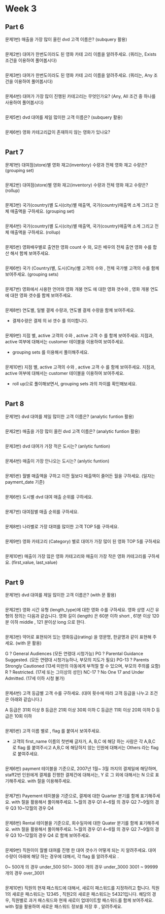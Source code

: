 # Week 3

## Part 6

문제1번) 매출을 가장 많이 올린 dvd 고객 이름은? (subquery 활용)

```

```

문제2번) 대여가 한번도이라도 된 영화 카테 고리 이름을 알려주세요. (쿼리는, Exists조건을 이용하여 풀어봅시다)
```

```

문제3번) 대여가 한번도이라도 된 영화 카테 고리 이름을 알려주세요. (쿼리는, Any 조건을 이용하여 풀어봅시다)
```

```

문제4번) 대여가 가장 많이 진행된 카테고리는 무엇인가요? (Any, All 조건 중 하나를 사용하여 풀어봅시다)
```

```

문제5번) dvd 대여를 제일 많이한 고객 이름은? (subquery 활용)
```

```

문제6번) 영화 카테고리값이 존재하지 않는 영화가 있나요?
```

```



## Part 7

문제1번) 대여점(store)별 영화 재고(inventory) 수량과 전체 영화 재고 수량은? (grouping set)
```

```

문제2번) 대여점(store)별 영화 재고(inventory) 수량과 전체 영화 재고 수량은? (rollup)
```

```

문제3번) 국가(country)별 도시(city)별 매출액, 국가(country)매출액 소계 그리고 전체 매출액을 구하세요. (grouping set)
```

```

문제4번) 국가(country)별 도시(city)별 매출액, 국가(country)매출액 소계 그리고 전체 매출액을 구하세요. (rollup)
```

```

문제5번) 영화배우별로  출연한 영화 count 수 와,   모든 배우의 전체 출연 영화 수를 합산 해서 함께 보여주세요.
```

```

문제6번) 국가 (Country)별, 도시(City)별  고객의 수와 ,  전체 국가별 고객의 수를 함께 보여주세요. (grouping sets)
```

```

문제7번) 영화에서 사용한 언어와  영화 개봉 연도 에 대한 영화  갯수와  , 영화 개봉 연도에 대한 영화 갯수를 함께 보여주세요.
```

```

문제8번) 연도별, 일별 결제  수량과,  연도별 결제 수량을 함께 보여주세요.

- 결제수량은 결제 의 id 갯수 를 의미합니다.
```

```

문제9번) 지점 별,  active 고객의 수와 ,   active 고객 수 를  함께 보여주세요.
지점과, active 여부에 대해서는 customer 테이블을 이용하여 보여주세요.

- grouping sets 를 이용해서 풀이해주세요.
```

```

문제10번) 지점 별,  active 고객의 수와 ,   active 고객 수 를  함께 보여주세요.
지점과, active 여부에 대해서는 customer 테이블을 이용하여 보여주세요.

- roll up으로 풀이해보면서, grouping sets 과의 차이를 확인해보세요.
```

```



## Part 8

문제1번) dvd 대여를 제일 많이한 고객 이름은? (analytic funtion 활용)
```

```



문제2번) 매출을 가장 많이 올린 dvd 고객 이름은? (analytic funtion 활용)
```

```

문제3번) dvd 대여가 가장 적은 도시는? (anlytic funtion)
```

```

문제4번) 매출이 가장 안나오는 도시는? (anlytic funtion)
```

```

문제5번) 월별 매출액을 구하고 이전 월보다 매출액이 줄어든 월을 구하세요. (일자는 payment_date 기준)
```

```

문제6번) 도시별 dvd 대여 매출 순위를 구하세요.
```

```

문제7번) 대여점별 매출 순위를 구하세요.
```

```

문제8번) 나라별로 가장 대여를 많이한 고객 TOP 5를 구하세요.
```

```

문제9번) 영화 카테고리 (Category) 별로 대여가 가장 많이 된 영화 TOP 5를 구하세요
```

```

문제10번) 매출이 가장 많은 영화 카테고리와 매출이 가장 작은 영화 카테고리를 구하세요. (first_value, last_value)
```

```



## Part 9


문제1번) dvd 대여를 제일 많이한 고객 이름은?   (with 문 활용)
```

```

문제2번) 영화 시간 유형 (length_type)에 대한 영화 수를 구하세요.
영화 상영 시간 유형의 정의는 다음과 같습니다.
영화 길이 (length) 은 60분 이하 short , 61분 이상 120분 이하 middle , 121 분이상 long 으로 한다.
```

```

문제3번) 약어로 표현되어 있는 영화등급(rating) 을 영문명, 한글명과 같이 표현해 주세요. (with 문 활용)

G        ? General Audiences (모든 연령대 시청가능)
PG      ? Parental Guidance Suggested. (모든 연령대 시청가능하나, 부모의 지도가 필요)
PG-13 ? Parents Strongly Cautioned (13세 미만의 아동에게 부적절 할 수 있으며, 부모의 주의를 요함)
R         ? Restricted. (17세 또는 그이상의 성인)
NC-17 ? No One 17 and Under Admitted.  (17세 이하 시청 불가)
```

```

문제4번) 고객 등급별 고객 수를 구하세요. (대여 횟수에 따라 고객 등급을 나누고 조건은 아래와 같습니다.)

A 등급은 31회 이상
B 등급은 21회 이상 30회 이하
C 등급은 11회 이상 20회 이하
D 등급은 10회 이하
```

```

문제5번) 고객 이름 별로 , flag  를 붙여서 보여주세요.

- 고객의 first_name 이름의 첫번째 글자가, A, B,C 에 해당 하는 사람은 각 A,B,C 로 flag 를 붙여주시고
A,B,C 에 해당하지 않는 인원에 대해서는 Others 라는 flag 로 붙여주세요.
```

```

문제6번) payment 테이블을 기준으로,  2007년 1월~ 3월 까지의 결제일에 해당하며,  staff2번 인원에게 결제를 진행한  결제건에 대해서는, Y 로
그 외에 대해서는 N 으로 표기해주세요. with 절을 이용해주세요.
```

```

문제7번) Payement 테이블을 기준으로,  결제에 대한 Quarter 분기를 함께 표기해주세요.
with 절을 활용해서 풀이해주세요.
1~월의 경우 Q1
4~6월 의 경우 Q2
7~9월의 경우 Q3
10~12월의 경우 Q4
```

```

문제8번) Rental 테이블을 기준으로,  회수일자에 대한 Quater 분기를 함께 표기해주세요.
with 절을 활용해서 풀이해주세요.
1~월의 경우 Q1
4~6월 의 경우 Q2
7~9월의 경우 Q3
10~12월의 경우 Q4 로 함께 보여주세요.
```

```

문제9번) 직원이이  월별  대여를 진행 한  대여 갯수가 어떻게 되는 지 알려주세요.
대여 수량이   아래에 해당 하는 경우에 대해서, 각 flag 를 알려주세요 .

0~ 500개 의 경우  under_500
501~ 3000 개의 경우  under_3000
3001 ~ 99999 개의 경우  over_3001
```

```

문제10번) 직원의 현재 패스워드에 대해서, 새로이  패스워드를 지정하려고 합니다.
직원1의 새로운 패스워드는 12345  ,  직원2의 새로운 패스워드는 54321입니다.
해당의 경우, 직원별로 과거 패스워드와 현재 새로이 업데이트할 패스워드를
함께 보여주세요.
with 절을 활용하여  새로운 패스워드 정보를 저장 후 , 알려주세요.
```

```



 
